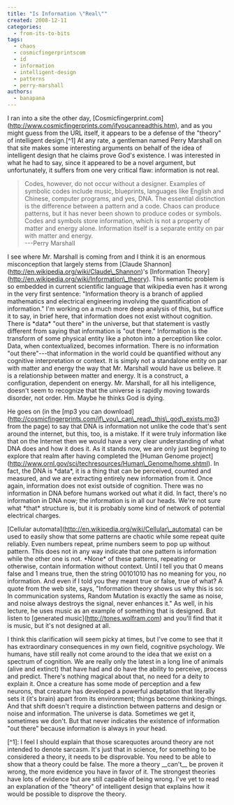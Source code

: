 ```yaml
---
title: "Is Information \"Real\""
created: 2008-12-11
categories: 
  - from-its-to-bits
tags: 
  - chaos
  - cosmicfingerprintscom
  - id
  - information
  - intelligent-design
  - patterns
  - perry-marshall
authors: 
  - banapana
---
```


I ran into a site the other day, \[Cosmicfingerprint.com\](http://www.cosmicfingerprints.com/ifyoucanreadthis.htm), and as you might guess from the URL itself, it appears to be a defense of the "theory" of intelligent design.\[^1\] At any rate, a gentleman named Perry Marshall on that site makes some interesting arguments on behalf of the idea of intelligent design that he claims prove God's existence. I was interested in what he had to say, since it appeared to be a novel argument, but unfortunately, it suffers from one very critical flaw: information is not real.

> Codes, however, do not occur without a designer. Examples of symbolic codes include music, blueprints, languages like English and Chinese, computer programs, and yes, DNA. The essential distinction is the difference between a pattern and a code. Chaos can produce patterns, but it has never been shown to produce codes or symbols. Codes and symbols store information, which is not a property of matter and energy alone. Information itself is a separate entity on par with matter and energy.  
> \---Perry Marshall

I see where Mr. Marshall is coming from and I think it is an enormous misconception that largely stems from \[Claude Shannon\](http://en.wikipedia.org/wiki/Claude\_Shannon)'s \[Information Theory\](http://en.wikipedia.org/wiki/Information\_theory). This semantic problem is so embedded in current scientific language that wikipedia even has it wrong in the very first sentence: "Information theory is a branch of applied mathematics and electrical engineering involving the quantification of information." I'm working on a much more deep analysis of this, but suffice it to say, in brief here, that information does not exist without cognition. There is \*data\* "out there" in the universe, but that statement is vastly different from saying that information is "out there." Information is the transform of some physical entity like a photon into a perception like color. Data, when contextualized, becomes information. There is no information "out there"---that information in the world could be quantified without any cognitive interpretation or context. It is simply not a standalone entity on par with matter and energy the way that Mr. Marshall would have us believe. It is a relationship between matter and energy. It is a construct, a configuration, dependent on energy. Mr. Marshall, for all his intelligence, doesn't seem to recognize that the universe is rapidly moving towards disorder, not order. Hm. Maybe he thinks God is dying.

He goes on (in the \[mp3 you can download\](http://cosmicfingerprints.com/if\_you\_can\_read\_this\_god\_exists.mp3) from the page) to say that DNA is information not unlike the code that's sent around the internet, but this, too, is a mistake. If it were truly information like that on the Internet then we would have a very clear understanding of what DNA does and how it does it. As it stands now, we are only just beginning to explore that realm after having completed the \[Human Genome project\](http://www.ornl.gov/sci/techresources/Human\_Genome/home.shtml). In fact, the DNA is \*data\*, it is a thing that can be perceived, counted and measured, and we are extracting entirely new information from it. Once again, information does not exist outside of cognition. There was no information in DNA before humans worked out what it did. In fact, there's no information in DNA now; the information is in all our heads. We're not sure what \*that\* structure is, but it is probably some kind of network of potential electrical charges.

\[Cellular automata\](http://en.wikipedia.org/wiki/Cellular\_automata) can be used to easily show that some patterns are chaotic while some repeat quite reliably. Even numbers repeat, prime numbers seem to pop up without pattern. This does not in any way indicate that one pattern is information while the other one is not. \*None\* of these patterns, repeating or otherwise, contain information without context. Until I tell you that 0 means false and 1 means true, then the string 00101010 has no meaning for you, no information. And even if I told you they meant true or false, true of what? A quote from the web site, says, "Information theory shows us why this is so: In communication systems, Random Mutation is exactly the same as noise, and noise always destroys the signal, never enhances it." As well, in his lecture, he uses music as an example of something that is designed. But listen to \[generated music\](http://tones.wolfram.com) and you'll find that it is music, but it's not designed at all.

I think this clarification will seem picky at times, but I've come to see that it has extraordinary consequences in my own field, cognitive psychology. We humans, have still really not come around to the idea that we exist on a spectrum of cognition. We are really only the latest in a long line of animals (alive and extinct) that have had and do have the ability to perceive, process and predict. There's nothing magical about that, no need for a deity to explain it. Once a creature has some mode of perception and a few neurons, that creature has developed a powerful adaptation that literally sets it (it's brain) apart from its environment; things become thinking-things. And that shift doesn't require a distinction between patterns and design or noise and information. The universe is data. Sometimes we get it, sometimes we don't. But that never indicates the existence of information "out there" because information is always in your head.

\[^1\]: I feel I should explain that those scarequotes around theory are not intended to denote sarcasm. It's just that in science, for something to be considered a theory, it needs to be disprovable. You need to be able to show that a theory could be false. The more a theory \_\_can't\_\_ be proven it wrong, the more evidence you have in favor of it. The strongest theories have lots of evidence but are still capable of being wrong. I've yet to read an explanation of the "theory" of intelligent design that explains how it would be possible to disprove the theory.
